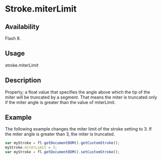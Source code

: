 # Stroke.miterLimit

## Availability

Flash 8.

## Usage

stroke.miterLimit

## Description

Property; a float value that specifies the angle above which the tip of the miter will be truncated by a segment. That means the miter is truncated only if the miter angle is greater than the value of miterLimit.

## Example

The following example changes the miter limit of the stroke setting to 3. If the miter angle is greater than 3, the miter is truncated.

```javascript
var myStroke = fl.getDocumentDOM().getCustomStroke();
myStroke.miterLimit = 3;
var myStroke = fl.getDocumentDOM().setCustomStroke();
```
